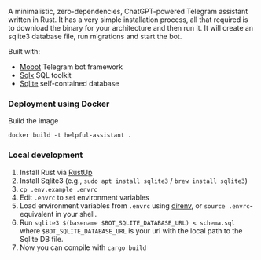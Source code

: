 A minimalistic, zero-dependencies, ChatGPT-powered Telegram assistant written in Rust.
It has a very simple installation process, all that required is to download the binary for your architecture and then run it. It will create an sqlite3 database file, run migrations and start the bot.

Built with:

- [Mobot](https://github.com/0xfe/mobot/) Telegram bot framework
- [Sqlx](https://github.com/launchbadge/sqlx) SQL toolkit
- [Sqlite](https://www.sqlite.org/index.html) self-contained database

### Deployment using Docker

Build the image

```
docker build -t helpful-assistant .
```

### Local development

1. Install Rust via [RustUp](https://rustup.rs/)
2. Install Sqlite3 (e.g., `sudo apt install sqlite3` / `brew install sqlite3`)
3. `cp .env.example .envrc`
4. Edit `.envrc` to set environment variables
5. Load environment variables from `.envrc` using [direnv](https://direnv.net/), or `source .envrc`-equivalent in your shell.
4. Run `sqlite3 $(basename $BOT_SQLITE_DATABASE_URL) < schema.sql` where `$BOT_SQLITE_DATABASE_URL` is your url with the local path to the Sqlite DB file.
6. Now you can compile with `cargo build`
